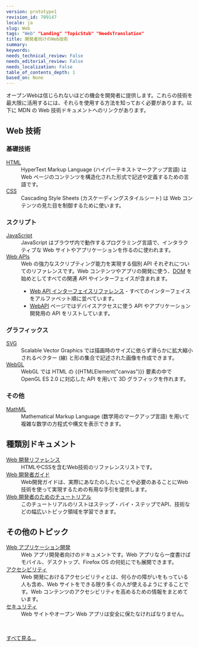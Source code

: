 ```yaml
---
version: prototype1
revision_id: 709147
locale: ja
slug: Web
tags: "Web" "Landing" "TopicStub" "NeedsTranslation"
title: 開発者向けのWeb技術
summary: 
keywords: 
needs_technical_review: False
needs_editorial_review: False
needs_localization: False
table_of_contents_depth: 1
based_on: None
---
```

<p>オープンWebは信じられないほどの機会を開発者に提供します。これらの技術を最大限に活用するには、それらを使用する方法を知っておく必要があります。以下に MDN の Web 技術ドキュメントへのリンクがあります。</p>
<div class="row topicpage-table">
 <div class="section">
  <h2 class="Documentation" id="Web_.E6.8A.80.E8.A1.93">Web 技術</h2>
  <h3 id=".E5.9F.BA.E7.A4.8E.E6.8A.80.E8.A1.93">基礎技術</h3>
  <dl>
   <dt>
    <a href="/docs/Web/HTML">HTML</a></dt>
   <dd>
    HyperText Markup Language (ハイパーテキストマークアップ言語) は Web ページのコンテンツを構造化された形式で記述や定義するための言語です。</dd>
   <dt>
    <a href="/docs/Web/CSS">CSS</a></dt>
   <dd>
    Cascading Style Sheets (カスケーディングスタイルシート) は Web コンテンツの見た目を制御するために使います。</dd>
  </dl>
  <h3 id=".E3.82.B9.E3.82.AF.E3.83.AA.E3.83.97.E3.83.88">スクリプト</h3>
  <dl>
   <dt>
    <a href="/docs/Web/JavaScript">JavaScript</a></dt>
   <dd>
    JavaScript はブラウザ内で動作するプログラミング言語で、インタラクティブな Web サイトやアプリケーションを作るのに使われます。</dd>
   <dt>
    <a href="/docs/Web/Reference/API">Web APIs</a></dt>
   <dd>
    Web の強力なスクリプティング能力を実現する個別 API それぞれについてのリファレンスです。Web コンテンツやアプリの開発に使う、<a href="/docs/DOM">DOM</a> を始めとしてすべての関連 API やインターフェイスが含まれます。</dd>
   <dd>
    <ul>
     <li><a href="/docs/Web/API" title="/en-US/docs/Web/API">Web API インターフェイスリファレンス</a> - すべてのインターフェイスをアルファベット順に並べています。</li>
     <li><a href="/docs/WebAPI">WebAPI</a> ページではデバイスアクセスに使う API やアプリケーション開発用の API をリストしています。</li>
    </ul>
   </dd>
  </dl>
  <h3 id=".E3.82.B0.E3.83.A9.E3.83.95.E3.82.A3.E3.83.83.E3.82.AF.E3.82.B9">グラフィックス</h3>
  <dl>
   <dt>
    <a href="/docs/SVG">SVG</a></dt>
   <dd>
    Scalable Vector Graphics では描画時のサイズに依らず滑らかに拡大縮小されるベクター (線) と形の集合で記述された画像を作成できます。</dd>
   <dt>
    <a href="/docs/Web/WebGL" title="/en-US/docs/Web/WebGL">WebGL</a></dt>
   <dd>
    WebGL では HTML の {{HTMLElement("canvas")}} 要素の中で OpenGL ES 2.0 に対応した API を用いて 3D グラフィックを作れます。</dd>
  </dl>
  <h3 id=".E3.81.9D.E3.81.AE.E4.BB.96">その他</h3>
  <dl>
   <dt>
    <a href="/docs/Web/MathML">MathML</a></dt>
   <dd>
    Mathematical Markup Language (数学用のマークアップ言語) を用いて複雑な数学の方程式や構文を表示できます。</dd>
  </dl>
 </div>
 <div class="section">
  <h2 class="Documentation" id=".E7.A8.AE.E9.A1.9E.E5.88.A5.E3.83.89.E3.82.AD.E3.83.A5.E3.83.A1.E3.83.B3.E3.83.88">種類別ドキュメント</h2>
  <dl>
   <dt>
    <a href="/ja/docs/Web/Reference" title="Web/Reference">Web 開発リファレンス</a></dt>
   <dd>
    HTMLやCSSを含むWeb技術のリファレンスリストです。</dd>
   <dt>
    <a href="/ja/docs/Web/Guide" title="https://addons.mozilla.org/en-US/developers/docs/sdk/latest/">Web 開発者ガイド</a></dt>
   <dd>
    Web開発ガイドは、実際にあなたのしたいことや必要のあることにWeb技術を使って実現するための有用な手引を提供します。</dd>
   <dt>
    <a href="/ja/docs/Web/Tutorials" title="Web/Tutorials">Web 開発者のためのチュートリアル</a></dt>
   <dd>
    このチュートリアルのリストはステップ・バイ・ステップでAPI、技術などの幅広いトピック領域を学習できます。</dd>
  </dl>
  <h2 id=".E3.81.9D.E3.81.AE.E4.BB.96_2">その他のトピック</h2>
  <dl>
   <dt>
    <a href="/docs/Web/Apps">Web アプリケーション開発</a></dt>
   <dd>
    Web アプリ開発者向けのドキュメントです。Web アプリなら一度書けばモバイル、デスクトップ、Firefox OS の何処にでも展開できます。</dd>
   <dt>
    <a href="/docs/Web/Accessibility">アクセシビリティ</a></dt>
   <dd>
    Web 開発におけるアクセシビリティとは、何らかの障がいをもっている人も含め、Web サイトをできる限り多くの人が使えるようにすることです。Web コンテンツのアクセシビリティを高めるための情報をまとめています。</dd>
   <dt>
    <a href="/docs/Web/Security">セキュリティ</a></dt>
   <dd>
    Web サイトやオープン Web アプリは安全に保たなければなりません。</dd>
  </dl>
  <dl>
   <dt>
    &nbsp;</dt>
  </dl>
 </div>
</div>
<p><span class="alllinks"><a href="/docs/tag/Web">すべて見る...</a></span></p>

